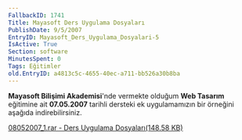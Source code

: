 ```yaml
---
FallbackID: 1741
Title: Mayasoft Ders Uygulama Dosyaları
PublishDate: 9/5/2007
EntryID: Mayasoft_Ders_Uygulama_Dosyalari-5
IsActive: True
Section: software
MinutesSpent: 0
Tags: Eğitimler
old.EntryID: a4813c5c-4655-40ec-a711-bb526a30b8ba
---
```

**Mayasoft Bilişimi Akademisi**'nde vermekte olduğum **Web Tasarım**
eğitimine ait **07.05.2007** tarihli dersteki ek uygulamamızın bir
örneğini aşağıda indirebilirsiniz.

[08052007\_1.rar - Ders Uygulama Dosyaları(148.58
KB)](http://cdn.daron.yondem.com/assets/1741/08052007_1.rar)


